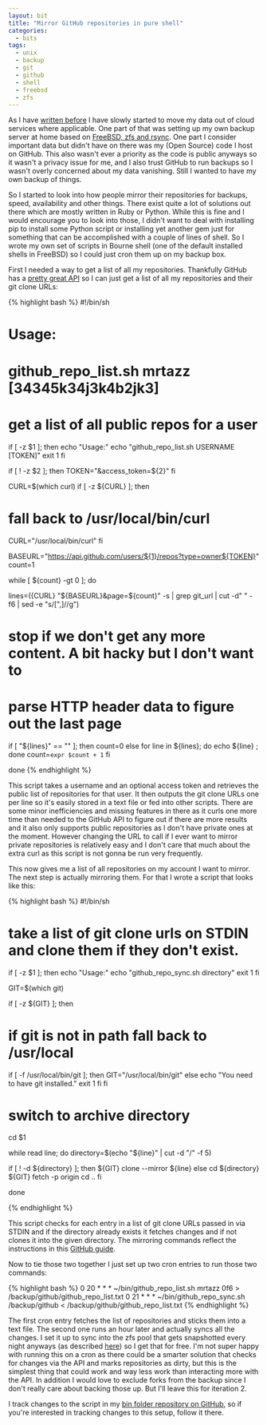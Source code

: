 ```yaml
---
layout: bit
title: "Mirror GitHub repositories in pure shell"
categories:
  - bits
tags:
  - unix
  - backup
  - git
  - github
  - shell
  - freebsd
  - zfs
---
```


As I have [written before][uncloud] I have slowly started to move my data out
of cloud services where applicable. One part of that was setting up my own
backup server at home based on [FreeBSD, zfs and rsync][backup]. One part I
consider important data but didn't have on there was my (Open Source) code I
host on GitHub. This also wasn't ever a priority as the code is public anyways
so it wasn't a privacy issue for me, and I also trust GitHub to run backups so
I wasn't overly concerned about my data vanishing. Still I wanted to have my
own backup of things.

So I started to look into how people mirror their repositories for backups,
speed, availability and other things. There exist quite a lot of solutions out
there which are mostly written in Ruby or Python. While this is fine and I
would encourage you to look into those, I didn't want to deal with installing
pip to install some Python script or installing yet another gem just for
something that can be accomplished with a couple of lines of shell. So I wrote
my own set of scripts in Bourne shell (one of the default installed shells in
FreeBSD) so I could just cron them up on my backup box.

First I needed a way to get a list of all my repositories. Thankfully GitHub
has a [pretty great API][ghapi] so I can just get a list of all my
repositories and their git clone URLs:

{% highlight bash %}
#!/bin/sh

# Usage:
# github_repo_list.sh mrtazz [34345k34j3k4b2jk3]
#
# get a list of all public repos for a user
if [ -z $1 ]; then
  echo "Usage:"
  echo "github_repo_list.sh USERNAME [TOKEN]"
  exit 1
fi

if [ ! -z $2 ]; then
  TOKEN="&access_token=${2}"
fi

CURL=$(which curl)
if [ -z ${CURL} ]; then
  # fall back to /usr/local/bin/curl
  CURL="/usr/local/bin/curl"
fi

BASEURL="https://api.github.com/users/${1}/repos?type=owner${TOKEN}"
count=1

while [ ${count} -gt 0 ]; do

  lines=$(${CURL} "${BASEURL}&page=${count}" -s | grep git_url | cut -d" " -f6 | sed -e "s/[\",]//g")

  # stop if we don't get any more content. A bit hacky but I don't want to
  # parse HTTP header data to figure out the last page
  if [ "${lines}" == "" ]; then
    count=0
  else
    for line in ${lines}; do echo ${line} ; done
    count=`expr $count + 1`
  fi

done
{% endhighlight %}

This script takes a username and an optional access token and retrieves the
public list of repositories for that user. It then outputs the git clone URLs
one per line so it's easily stored in a text file or fed into other scripts.
There are some minor inefficiencies and missing features in there as it curls
one more time than needed to the GitHub API to figure out if there are more
results and it also only supports public repositories as I don't have private
ones at the moment. However changing the URL to call if I ever want to mirror
private repositories is relatively easy and I don't care that much about the
extra curl as this script is not gonna be run very frequently.

This now gives me a list of all repositories on my account I want to mirror.
The next step is actually mirroring them. For that I wrote a script that looks
like this:

{% highlight bash %}
#!/bin/sh

# take a list of git clone urls on STDIN and clone them if they don't exist.

if [ -z $1 ]; then
  echo "Usage:"
  echo "github_repo_sync.sh directory"
  exit 1
fi

GIT=$(which git)

if [ -z ${GIT} ]; then
  # if git is not in path fall back to /usr/local
  if [ -f /usr/local/bin/git ]; then
    GIT="/usr/local/bin/git"
  else
    echo "You need to have git installed."
    exit 1
  fi
fi

# switch to archive directory
cd $1

while read line; do
  directory=$(echo "${line}" | cut -d "/" -f 5)

  if [ ! -d ${directory} ]; then
    ${GIT} clone --mirror ${line}
  else
    cd ${directory}
    ${GIT} fetch -p origin
    cd ..
  fi

done

{% endhighlight %}

This script checks for each entry in a list of git clone URLs passed in via
STDIN and if the directory already exists it fetches changes and if not clones
it into the given directory. The mirroring commands reflect the instructions
in this [GitHub guide][mirrorgit].

Now to tie those two together I just set up two cron entries to run those two
commands:

{% highlight bash %}
0 20 * * * ~/bin/github_repo_list.sh mrtazz 0f6 > /backup/github/github_repo_list.txt
0 21 * * * ~/bin/github_repo_sync.sh /backup/github < /backup/github/github_repo_list.txt
{% endhighlight %}

The first cron entry fetches the list of repositories and sticks them into a
text file. The second one runs an hour later and actually syncs all the
changes. I set it up to sync into the zfs pool that gets snapshotted every
night anyways (as described [here][backup]) so I get that for free. I'm not
super happy with running this on a cron as there could be a smarter solution
that checks for changes via the API and marks repositories as dirty, but this
is the simplest thing that could work and way less work than interacting more
with the API. In addition I would love to exclude forks from the backup since
I don't really care about backing those up. But I'll leave this for iteration
2.

I track changes to the script in my [bin folder repository on GitHub][bin], so
if you're interested in tracking changes to this setup, follow it there.


[uncloud]: http://www.unwiredcouch.com/2013/10/30/uncloud-your-life.html
[backup]: http://www.unwiredcouch.com/bits/2014/03/18/zfs-rsync-backups.html
[ghapi]: https://developer.github.com/v3/
[mirrorgit]: https://help.github.com/articles/duplicating-a-repository
[bin]: https://github.com/mrtazz/bin


